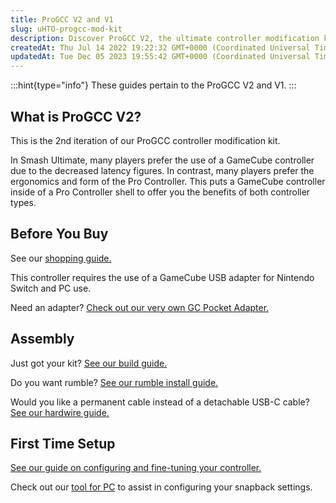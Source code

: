 ```yaml
---
title: ProGCC V2 and V1
slug: uHTO-progcc-mod-kit
description: Discover ProGCC V2, the ultimate controller modification kit that seamlessly merges the versatility of a GameCube controller with the convenience of a Pro Controller. Learn why a GameCube USB adapter is essential and access a comprehensive shopping guide.
createdAt: Thu Jul 14 2022 19:22:32 GMT+0000 (Coordinated Universal Time)
updatedAt: Tue Dec 05 2023 19:55:42 GMT+0000 (Coordinated Universal Time)
---
```


:::hint{type="info"}
These guides pertain to the ProGCC V2 and V1.&#x20;
:::

## What is ProGCC V2?

This is the 2nd iteration of our ProGCC controller modification kit.&#x20;

In Smash Ultimate, many players prefer the use of a GameCube controller due to the decreased latency figures. In contrast, many players prefer the ergonomics and form of the Pro Controller. This puts a GameCube controller inside of a Pro Controller shell to offer you the benefits of both controller types.

## Before You Buy

See our [shopping guide.](https://wiki.handheldlegend.com/progcc-shopping-list)

This controller requires the use of a GameCube USB adapter for Nintendo Switch and PC use.

Need an adapter? [Check out our very own GC Pocket Adapter.](https://handheldlegend.com/products/gc-pocket-adapter-adapter-for-gamecube-controllers)

## Assembly

Just got your kit? [See our build guide.](https://wiki.handheldlegend.com/progcc-v2-build-guide)

Do you want rumble? [See our rumble install guide.](https://wiki.handheldlegend.com/progcc-rumble-guide)

Would you like a permanent cable instead of a detachable USB-C cable? [See our hardwire guide.](https://wiki.handheldlegend.com/progcc-hardwire-guide)

## First Time Setup

[See our guide on configuring and fine-tuning your controller.](https://wiki.handheldlegend.com/progcc-user-guide)

Check out our [tool for PC](https://wiki.handheldlegend.com/hhl-joytool-test-software) to assist in configuring your snapback settings.

